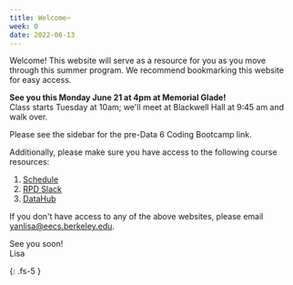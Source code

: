 ```yaml
---
title: Welcome~
week: 0
date: 2022-06-13
---
```


Welcome! This website will serve as a resource for you as you move through this summer program. 
We recommend bookmarking this website for easy access.

<b>See you this Monday June 21 at 4pm at Memorial Glade!</b><br/>
Class starts Tuesday at 10am; we'll meet at Blackwell Hall at 9:45 am and walk over.

Please see the sidebar for the pre-Data 6 Coding Bootcamp link.

Additionally, please make sure you have access to the following course resources:
1. [Schedule](https://docs.google.com/spreadsheets/d/1JxJs3GKICAgg9RDqkirgMeBI7uEDZdD2cchVWLakRWY/edit?usp=sharing)
1. [RPD Slack](https://rpd-tuskegee-berkeley.slack.com)
1. [DataHub](TBD)

If you don't have access to any of the above websites, please email <a>yanlisa@eecs.berkeley.edu</a>.

See you soon!<br/>Lisa

{: .fs-5 }
